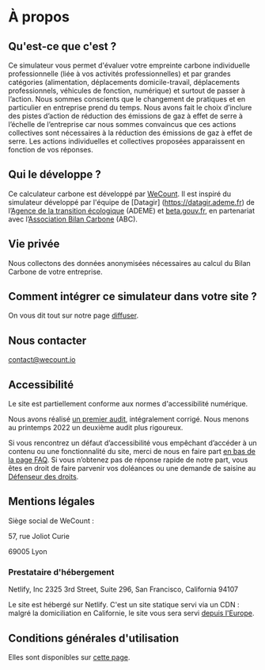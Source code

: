 # À propos

## Qu'est-ce que c'est ?

Ce simulateur vous permet d'évaluer votre empreinte carbone individuelle professionnelle (liée à vos activités professionnelles) et par grandes catégories (alimentation, déplacements domicile-travail, déplacements professionnels, véhicules de fonction, numérique) et surtout de passer à l’action. Nous sommes conscients que le changement de pratiques et en particulier en entreprise prend du temps. Nous avons fait le choix d’inclure des pistes d’action de réduction des émissions de gaz à effet de serre à l’échelle de l’entreprise car nous sommes convaincus que ces actions collectives sont nécessaires à la réduction des émissions de gaz à effet de serre. Les actions individuelles et collectives proposées apparaissent en fonction de vos réponses.

## Qui le développe ?

Ce calculateur carbone est développé par [WeCount](https://wecount.io/).
Il est inspiré du simulateur développé par l'équipe de [Datagir] (https://datagir.ademe.fr) de l’[Agence de la transition écologique](https://www.ademe.fr/) (ADEME) et [beta.gouv.fr](https://beta.gouv.fr/), en partenariat avec l’[Association Bilan Carbone](https://www.associationbilancarbone.fr/) (ABC).

## Vie privée

Nous collectons des données anonymisées nécessaires au calcul du Bilan Carbone de votre entreprise.

## Comment intégrer ce simulateur dans votre site ?

On vous dit tout sur notre page [diffuser](/diffuser).

## Nous contacter

contact@wecount.io

## Accessibilité

Le site est partiellement conforme aux normes d'accessibilité numérique.

Nous avons réalisé [un premier audit](https://github.com/datagir/nosgestesclimat-site/issues/350), intégralement corrigé. Nous menons au printemps 2022 un deuxième audit plus rigoureux.

Si vous rencontrez un défaut d’accessibilité vous empêchant d’accéder à un contenu ou une fonctionnalité du site, merci de nous en faire part [en bas de la page FAQ](http://localhost:8080/contribuer). Si vous n’obtenez pas de réponse rapide de notre part, vous êtes en droit de faire parvenir vos doléances ou une demande de saisine au [Défenseur des droits](https://www.defenseurdesdroits.fr).

## Mentions légales

Siège social de WeCount :

57, rue Joliot Curie

69005 Lyon

### Prestataire d'hébergement

Netlify, Inc
2325 3rd Street, Suite 296,
San Francisco, California 94107

Le site est hébergé sur Netlify. C'est un site statique servi via un CDN : malgré la domiciliation en Californie, le site vous sera servi [depuis l'Europe](https://answers.netlify.com/t/is-there-a-list-of-where-netlifys-cdn-pops-are-located/855/2).

## Conditions générales d'utilisation

Elles sont disponibles sur [cette page](/cgu).
